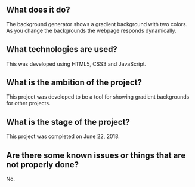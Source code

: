 ## What does it do? 
The background generator shows a gradient background with two colors. As you change the backgrounds the webpage responds dynamically. 

## What technologies are used?
This was developed using HTML5, CSS3 and JavaScript.

## What is the ambition of the project? 
This project was developed to be a tool for showing gradient backgrounds for other projects.

## What is the stage of the project? 
This project was completed on June 22, 2018.

## Are there some known issues or things that are not properly done? 
No.
